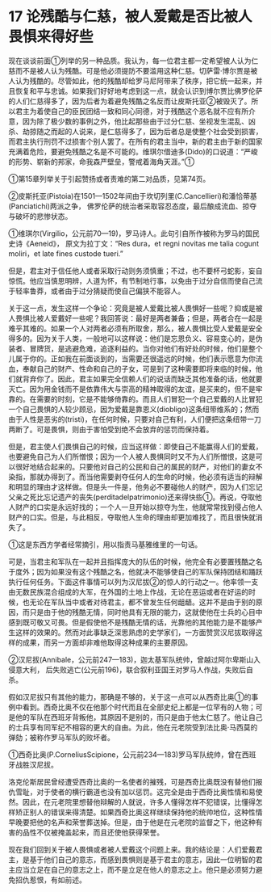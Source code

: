 # 17 论残酷与仁慈，被人爱戴是否比被人畏惧来得好些

现在谈谈前面①列举的另一种品质。我认为，每一位君主都一定希望被人认为仁慈而不是被人认为残酷。可是他必须提防不要滥用这种仁慈。切萨雷·博尔贾是被人认为残酷的。尽管如此，他的残酷却给罗马尼阿带来了秩序，把它统一起来，并且恢复和平与忠诚。如果我们好好地考虑到这一点，就会认识到博尔贾比佛罗伦萨的人们仁慈得多了，因为后者为着避免残酷之名反而让皮斯托亚②被毁灭了。所以君主为着使自己的臣民团结一致和同心同德，对于残酷这个恶名就不应有所介意，因为除了极少数的事例之外，他比起那些由于过分仁慈、坐视发生混乱、凶杀、劫掠随之而起的人说来，是仁慈得多了，因为后者总是使整个社会受到损害，而君主执行刑罚不过损害个别人罢了。在所有的君主当中，新的君主由于新的国家充满着危险，要避免残酷之名是不可能的。维琪尔借迪多(Dido)的口说道：“严峻的形势、崭新的邦家，命我森严壁垒，警戒着海角天涯。”①

①第15章列举关于引起赞扬或者责难的第二对品质，见第74页。

②皮斯托亚(Pistoia)在1501—1502年间由于坎切列里(C.Cancellieri)和潘恰蒂基(Panciatichi)两派之争，
佛罗伦萨的统治者采取容忍态度，最后酿成流血、掠夺与破坏的悲惨状态。

①维琪尔(Virgilio，公元前70—19)，罗马诗人。此句引自所作被称为罗马的国民史诗《Aeneid》，
原文为拉丁文：“Res dura，et regni novitas me talia cogunt moliri，et late fines custode tueri.”

但是，君主对于信任他人或者采取行动则务须慎重；不过，也不要杯弓蛇影，妄自惊慌。他应当慎思明辨，人道为怀，有节制地行事，以免由于过分自信而使自己流于轻率鲁莽，或者由于过分猜疑而使自己偏狭不能容人。

关于这一点，发生这样一个争论：究竟是被人爱戴比被人畏惧好一些呢？抑或是被人畏惧比被人爱戴好一些呢？我回答说：最好是两者兼备；但是，两者合在一起是难乎其难的。如果一个人对两者必须有所取舍，那么，被人畏惧比受人爱戴是安全得多的。因为关于人类，一般地可以这样说：他们是忘恩负义、容易变心的，是伪装者、冒牌货，是逃避危难，追逐利益的。当你对他们有好处的时候，他们是整个儿属于你的。正如我在前面谈到的，当需要还很遥远的时候，他们表示愿意为你流血，奉献自己的财产、性命和自己的子女，可是到了这种需要即将来临的时候，他们就背弃你了。因此，君主如果完全信赖人们的说话而缺乏其他准备的话，他就要灭亡。因为用金钱而不是依靠伟大与崇高的精神取得的友谊，是买来的，但不是牢靠的。在需要的时刻，它是不能够倚靠的。而且人们冒犯一个自己爱戴的人比冒犯一个自己畏惧的人较少顾忌，因为爱戴是靠恩义(diobligo)这条纽带维系的；然而由于人性是恶劣的(tristi)，在任何时候，只要对自己有利，人们便把这条纽带一刀两断了。可是畏惧，则由于害怕受到绝不会放弃的惩罚而保持着。

但是，君主使人们畏惧自己的时候，应当这样做：即使自己不能赢得人们的爱戴，也要避免自己为人们所憎恨；因为一个人被人畏惧同时又不为人们所憎恨，这是可以很好地结合起来的。只要他对自己的公民和自己的属民的财产，对他们的妻女不染指，那就办得到了。而当他需要剥夺任何人的生命的时候，他必须有适当的辩解和明显的理由才这样做。但是头一件是，他务必不要碰他人的财产，因为人们忘记父亲之死比忘记遗产的丧失(perditadelpatrimonio)还来得快些①。再说，夺取他人财产的口实是永远好找的；一个人一旦开始以掠夺为生，他就常常找到侵占他人财产的口实。但是，与此相反，夺取他人生命的理由却更加难找了，而且很快就消失了。

①这是东西方学者经常摘引，用以指责马基雅维里的一句话。

可是，当君主和军队在一起并且指挥庞大的队伍的时候，他完全有必要置残酷之名于度外；因为如果没有这个残酷之名，他就决不能够使自己的军队保持团结和踊跃执行任何任务。下面这件事情可以列为汉尼拔②的惊人的行动之一。他率领一支由无数民族混合组成的大军，在外国的土地上作战，无论在恶运或者在好运的时候，也无论在军队当中或者对待君主，都不曾发生任何龃龉。这并不是由于别的原因，而只是由于他的残酷无情，同时他具有无限的能力，这就使他在士兵的心目中感到既可敬又可畏。但是假使他不是残酷无情的话，光靠他的其他能力是不能够产生这样的效果的。然而对此事缺乏深思熟虑的史学家们，一方面赞赏汉尼拔取得这样的成果，而另一方面却非难他取得这种成果的主要原因。

②汉尼拔(Annibale，公元前247—183)，迦太基军队统帅，曾越过阿尔卑斯山入侵意大利，
后失败逃亡(公元前196)，联合叙利亚国王对罗马人作战，失败后自杀。

假如汉尼拔只有其他的能力，那确是不够的，关于这一点可以从西奇比奥①的事例中看到。西奇比奥不仅在他那个时代而且在全部史纪上都是一位罕有的人物；可是他的军队在西班牙背叛他，其原因不是别的，而只是由于他太仁慈了。他让自己的士兵享有同军纪不相容的更大的自由。为此，他在元老院受到法比奥·马西莫的弹劾；被称作罗马军队的败坏者。

①西奇比奥(P.CorneliusScipione，公元前234—183)罗马军队统帅，曾在西班牙战胜汉尼拔。

洛克伦斯居民曾经遭受西奇比奥的一名使者的摧残，可是西奇比奥既没有替他们报仇雪耻，对于使者的横行霸道也没有加以惩罚。这完全是由于西奇比奥性情和易使然。因此，在元老院里想替他辩解的人就说，许多人懂得怎样不犯错误，比懂得怎样矫正别人的错误来得清楚。如果西奇比奥这样继续保持他的统帅地位，这种性情早晚要把他的名声和荣誉葬送掉。但是，由于他是在元老院的监督之下，他这种有害的品性不仅被掩盖起来，而且还使他获得荣誉。

现在我们回到关于被人畏惧或者被人爱戴这个问题上来。我的结论是：人们爱戴君主，是基于他们自己的意志，而感到畏惧则是基于君主的意志，因此一位明智的君主应当立足在自己的意志之上，而不是立足在他人的意志之上。他只是必须努力避免招仇惹恨，有如前述。
